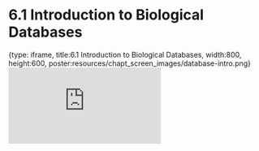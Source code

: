 # 6.1 Introduction to Biological Databases
 
{type: iframe, title:6.1 Introduction to Biological Databases, width:800, height:600, poster:resources/chapt_screen_images/database-intro.png}
![](https://science.c-moor.org/module-model-org-db/no_toc/database-intro.html)
 

 

